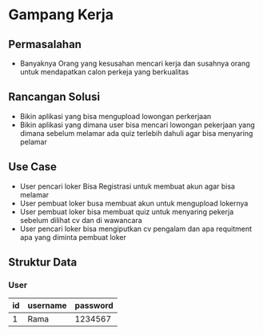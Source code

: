 # Gampang Kerja

## Permasalahan
- Banyaknya Orang yang kesusahan mencari kerja dan susahnya orang untuk mendapatkan calon perkeja yang berkualitas

## Rancangan Solusi
- Bikin aplikasi yang bisa mengupload lowongan perkerjaan
- Bikin aplikasi yang dimana user bisa mencari lowongan pekerjaan yang dimana sebelum melamar ada quiz terlebih dahuli agar bisa menyaring pelamar


## Use Case
- User  pencari loker Bisa Registrasi untuk membuat akun agar bisa melamar
- User pembuat loker busa membuat akun untuk mengupload lokernya
- User pembuat loker bisa membuat quiz untuk menyaring pekerja sebelum dilihat cv dan di wawancara
- User pencari loker bisa mengiputkan cv pengalam dan apa requitment apa yang diminta pembuat loker

## Struktur Data

### User
id|username|password
---|---|---
1 | Rama | 1234567

